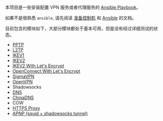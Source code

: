 本项目是一些安装配置 VPN 服务或者代理服务的 [Ansible Playbook](http://docs.ansible.com/playbooks.html)。 

如果不是很熟悉 `ansible`, 请先阅读 [准备控制机](/ftao/vpn-deploy-playbook/wiki/%E5%87%86%E5%A4%87%E6%8E%A7%E5%88%B6%E6%9C%BA) 和 [Ansible](http://docs.ansible.com/) 的文档。 

目前包含的模块如下，大部分模块都处于基本可用，但是没有经过详细测试的状态。

* [PPTP](https://github.com/ftao/vpn-deploy-playbook/wiki/配置PPTP-VPN服务器)
* [L2TP](https://github.com/ftao/vpn-deploy-playbook/wiki/Setup-L2TP-VPN-Server--(Using-Strongswan))
* [IKEV1](https://github.com/ftao/vpn-deploy-playbook/wiki/Setup-IKEv1-VPN-Server)
* [IKEV2](https://github.com/ftao/vpn-deploy-playbook/wiki/Setup-IKEv2-VPN-Server)
* [IKEV2 With Let's Encrypt](/ftao/vpn-deploy-playbook/wiki/Setup-IKEv2-VPN-Server-with-SSL-Certs-from-Let's-Encrypt)
* [OpenConnect With Let's Encrypt](/ftao/vpn-deploy-playbook/wiki/Setup-OpenConnect-VPN-Server-with-SSL-Certs-from-Let's-Encrypt)
* [SigmaVPN](https://github.com/ftao/vpn-deploy-playbook/wiki/Setup-SigmaVPN--Tunnel)
* [OpenVPN](/ftao/vpn-deploy-playbook/wiki/Setup-OpenVPN-Server)
* Shadowsocks
* [DNS](https://github.com/ftao/vpn-deploy-playbook/wiki/Setup-DNS-Server)
* [ChinaDNS](https://github.com/ftao/vpn-deploy-playbook/wiki/Setup-ChinaDNS)
* COW
* [HTTPS Proxy](/ftao/vpn-deploy-playbook/wiki/Setup-HTTPS-Proxy-with-SSL-Certificated-from-Let's-Encrypt)
* [APNP (squid + shadowsocks tunnel)](https://github.com/ftao/vpn-deploy-playbook/wiki/Setup-APNP-Server-With-Squid-and-Shadowsocks)